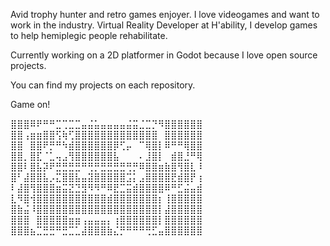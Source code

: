 Avid trophy hunter and retro games enjoyer. I love videogames and want to work in the industry.
Virtual Reality Developer at H'ability, I develop games to help hemiplegic people rehabilitate.

Currently working on a 2D platformer in Godot because I love open source projects.

You can find my projects on each repository.

Game on!

⣿⣿⣿⠿⠟⠛⠛⣉⢉⣉⣉⣤⣬⣥⣤⣤⣤⣤⣬⣭⣈⣉⡙⠻⣿⣿⣿⣿⣿⣿        
⣿⣿⢠⣶⣶⣿⣿⢫⢷⢋⣿⣿⣿⣿⣿⣿⣿⣿⣿⣿⣿⣿⣿⠀⣿⣿⣿⣿⣿⣿        
⣿⣿⠀⣿⣿⠟⡛⠛⠳⣾⣿⣿⣿⣿⣿⣿⡿⢋⡤⠀⠉⢿⣿⡇⠿⠛⠛⢿⣿⣿        
⣿⣿⡀⣿⣏⠈⣁⢤⣠⢻⣿⣿⣿⣿⣿⣿⣧⠀⠀⠀⠄⣸⣿⡇⠀⣾⣿⣘⠛⢿        
⣿⣿⠇⣿⣧⡽⠟⣛⣛⣛⣛⠛⢛⡛⣛⣛⣛⣛⢛⡛⠿⣿⣿⣶⣷⣿⢻⣿⣇⠸        
⣿⠃⣼⣿⣿⣧⡠⣍⣿⣿⣧⣤⣽⣿⣿⣿⣿⣿⣩⡅⣠⣿⣿⣿⣿⣟⣾⣿⡟⢰        
⠇⣼⣿⢻⣿⣿⣿⣶⣭⣝⣙⣻⠻⠻⠛⠿⣟⣉⣭⣾⣿⣿⣿⣿⠿⠛⣋⣬⣤⣾        
⣇⠻⣿⢺⣿⣿⣿⣿⣿⣿⣿⣿⣿⣿⣿⣾⣿⣿⣿⣿⣿⣿⣿⡆⢸⣿⣿⣿⣿⣿        
⣿⣷⣬⠸⣿⣿⣿⣿⣿⣿⣿⣿⣿⣿⣿⣿⣿⣿⣿⣿⣿⣿⣿⡇⣼⣿⣿⣿⣿⣿        
⣿⣿⣿⠀⣿⣿⣿⣿⣿⣶⣶⢠⣤⣤⣤⡄⢰⣿⣿⣿⣿⣿⣿⡇⣿⣿⣿⣿⣿⣿        
⣿⣿⣿⣦⣉⣛⣛⠛⣛⣉⣁⣼⣿⣿⣿⣷⣌⡛⠛⠛⠛⢛⣋⣤⣿⣿⣿⣿⣿⣿        
